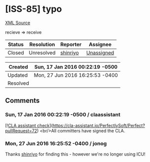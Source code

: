 # [ISS-85] typo

[XML Source](../xml/ISS-85.xml)
<p><p>recieve =&gt; receive</p></p>





Status|Resolution|Reporter|Assignee
------|----------|--------|--------
Closed|Unresolved|[shinriyo](shinriyo)|[Unassigned]($-1)





Created|Sun, 17 Jan 2016 00:22:19 -0500
-------|--------------
Updated|Mon, 27 Jun 2016 16:25:53 -0400
Resolved|


## Comments




### Sun, 17 Jan 2016 00:22:19 -0500 / claassistant 

<p><p>[!<a href="https://cla-assistant.io/pull/badge/signed" class="external-link" rel="nofollow">CLA assistant check</a>](<a href="https://cla-assistant.io/PerfectlySoft/Perfect?pullRequest=72" class="external-link" rel="nofollow">https://cla-assistant.io/PerfectlySoft/Perfect?pullRequest=72</a>) &lt;br/&gt;All committers have signed the CLA.</p></p>


### Mon, 27 Jun 2016 16:25:52 -0400 / jonog 

<p><p>Thanks <a href="http://jira.perfect.org:8080/secure/ViewProfile.jspa?name=shinriyo" class="user-hover" rel="shinriyo">shinriyo</a> for finding this - however we're no longer using ICU!</p></p>


